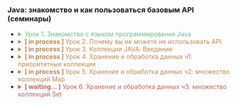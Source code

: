 ### Java: знакомство и как пользоваться базовым API (семинары)

[//]: # (TODO привести в порядок)
[//]: # (TODO названия классов в CamelCase)
[//]: # (TODO Использовать библиотеку)

- <details><summary style="color: #6b8">Урок 1. Знакомство с языком программирования Java</summary>

    - [Работа во время семинара](https://github.com/crasher307/java/tree/master/lesson1/work)
        - [pr1](https://github.com/crasher307/java/blob/master/lesson1/work/pr1.java) - Дан массив чисел, нужно сформировать новую выборку только из четных чисел.
    - [Домашнее задание](https://github.com/crasher307/java/tree/master/lesson1/homework)
        - [pr1](https://github.com/crasher307/java/blob/master/lesson1/homework/pr1.java) - Написать программу вычисления n-ого треугольного числа ([wiki](https://ru.wikipedia.org/wiki/Треугольное_число)).
    </details>

- <details><summary style="color: #b85"><b>[ in process ]</b> Урок 2. Почему вы не можете не использовать API</summary>

    - [Работа во время семинара](https://github.com/crasher307/java/tree/master/lesson2/work)
        - ~~[pr1](https://github.com/crasher307/java/blob/master/lesson2/work/pr1.java) - Написать метод, который вернет строку длины N, которая состоит из чередующихся символов c1 и c2, начиная с c1.~~
        - ~~[pr2](https://github.com/crasher307/java/blob/master/lesson2/work/pr2.java) - Написать метод, который сжимает строку.~~
        - ~~[pr3](https://github.com/crasher307/java/blob/master/lesson2/work/pr3.java) - Написать метод, который принимает на вход строку (String) и определяет является ли строка палиндромом (возвращает boolean значение).~~
        - ~~[pr4](https://github.com/crasher307/java/blob/master/lesson2/work/pr4.java) - Написать метод, который составит строку, состоящую из 100 повторений слова TEST и метод, который запишет эту строку в простой текстовый файл, обработайте исключения.~~
        - ~~[pr5](https://github.com/crasher307/java/blob/master/lesson2/work/pr5.java)~~
          - ~~Написать метод, который вернет содержимое текущей папки в виде массива строк.~~
          - ~~Написать метод, который запишет массив, возвращенный предыдущим методом в файл.~~
          - ~~Обработать ошибки с помощью try-catch конструкции. В случае возникновения исключения, оно должно записаться в лог-файл.~~
    - [Домашнее задание](https://github.com/crasher307/java/tree/master/lesson2/homework)
        - [pr1](https://github.com/crasher307/java/blob/master/lesson2/homework/pr1.java) - Дана строка sql-запроса "select * from students where ". Сформируйте часть WHERE этого запроса, используя StringBuilder.
        - [pr2](https://github.com/crasher307/java/blob/master/lesson2/homework/pr2.java) - Реализуйте алгоритм сортировки пузырьком числового массива, результат после каждой итерации запишите в лог-файл.
        - ~~[pr3 **](https://github.com/crasher307/java/blob/master/lesson2/homework/pr3.java) - Дана json строка (можно сохранить в файл и читать из файла).~~
          - ~~Написать метод(ы), который распарсит json и, используя StringBuilder, создаст строки вида: Студент [фамилия] получил [оценка] по предмету [предмет].~~
        - ~~[pr4 **](https://github.com/crasher307/java/blob/master/lesson2/homework/pr4.java) - Реализуйте простой калькулятор, с консольным интерфейсом. К калькулятору добавить логирование.~~
    </details>

- <details><summary style="color: #b85"><b>[ in process ]</b> Урок 3. Коллекции JAVA: Введение</summary>

    - [Работа во время семинара](https://github.com/crasher307/java/tree/master/lesson3/work)
        - ~~[pr1](https://github.com/crasher307/java/blob/master/lesson3/work/pr1.java) - ???~~
    - [Домашнее задание](https://github.com/crasher307/java/tree/master/lesson3/homework)
        - [pr1](https://github.com/crasher307/java/blob/master/lesson3/homework/pr1.java) - Реализовать алгоритм сортировки слиянием.
    </details>

- <details><summary style="color: #b85"><b>[ in process ]</b> Урок 4. Хранение и обработка данных ч1: приоритетные коллекции</summary>

    - [Работа во время семинара](https://github.com/crasher307/java/tree/master/lesson4/work)
        - ~~[pr1](https://github.com/crasher307/java/blob/master/lesson4/work/pr1.java) - ???~~
    - [Домашнее задание](https://github.com/crasher307/java/tree/master/lesson4/homework)
        - [pr1](https://github.com/crasher307/java/blob/master/lesson4/homework/pr1.java) - Реализовать алгоритм пирамидальной сортировки (HeapSort)
    </details>

- <details><summary style="color: #b85"><b>[ in process ]</b> Урок 5. Хранение и обработка данных ч2: множество коллекций Map</summary>

    - [Работа во время семинара](https://github.com/crasher307/java/tree/master/lesson5/work)
        - ~~[pr1](https://github.com/crasher307/java/blob/master/lesson5/work/pr1.java) - ???~~
    - [Домашнее задание](https://github.com/crasher307/java/tree/master/lesson5/homework)
        - ~~[pr1](https://github.com/crasher307/java/blob/master/lesson5/homework/pr1.java) - ???~~
    </details>

- <details><summary style="color: #b66"><b>[ waiting... ]</b> Урок 6. Хранение и обработка данных ч3: множество коллекций Set</summary>

    - [Работа во время семинара](https://github.com/crasher307/java/tree/master/lesson6/work)
        - ~~[pr1](https://github.com/crasher307/java/blob/master/lesson6/work/pr1.java) - ???~~
    - [Домашнее задание](https://github.com/crasher307/java/tree/master/lesson6/homework)
        - ~~[pr1](https://github.com/crasher307/java/blob/master/lesson6/homework/pr1.java) - ???~~
    </details>